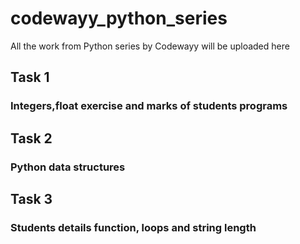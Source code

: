 # codewayy_python_series
All the work from Python series by Codewayy will be uploaded here
## Task 1
### Integers,float exercise and marks of students programs
## Task 2
### Python data structures
## Task 3
### Students details function, loops and string length
